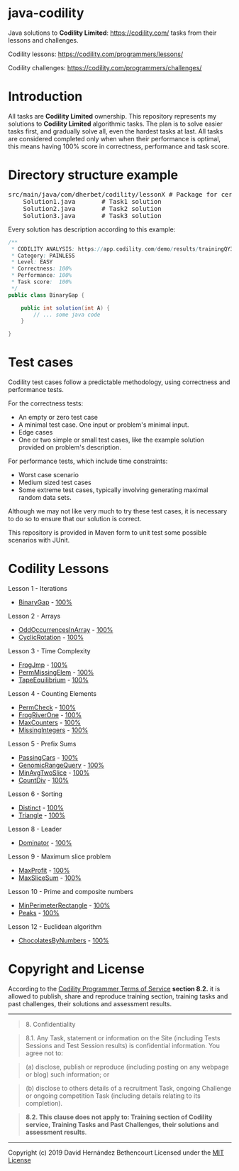 # java-codility
Java solutions to **Codility Limited**: https://codility.com/ tasks from their lessons and challenges.

Codility lessons: https://codility.com/programmers/lessons/

Codility challenges: https://codility.com/programmers/challenges/

Introduction
============
All tasks are **Codility Limited** ownership. This repository represents my solutions to **Codility Limited** algorithmic tasks. The plan is to solve easier tasks first, and gradually solve all, even the hardest tasks at last. All tasks are considered completed only when when their performance is optimal, this means having 100% score in correctness, performance and task score.

Directory structure example
============
<pre>
src/main/java/com/dherbet/codility/lessonX # Package for certain lesson
    Solution1.java       # Task1 solution
    Solution2.java       # Task2 solution
    Solution3.java       # Task3 solution
</pre>

Every solution has description according to this example:
```java
/**
 * CODILITY ANALYSIS: https://app.codility.com/demo/results/trainingQY36WV-8GR/
 * Category: PAINLESS
 * Level: EASY
 * Correctness:	100%
 * Performance:	100%
 * Task score:	100%
 */
public class BinaryGap {

    public int solution(int A) {
        // ... some java code
    }

}
```

Test cases
============
Codility test cases follow a predictable methodology, using correctness and performance tests.

For the correctness tests:
* An empty or zero test case
* A minimal test case. One input or problem's minimal input.
* Edge cases
* One or two simple or small test cases, like the example solution provided on problem's description.

For performance tests, which include time constraints:
* Worst case scenario
* Medium sized test cases
* Some extreme test cases, typically involving generating maximal random data sets.

Although we may not like very much to try these test cases, it is necessary to do so to ensure that our solution is correct.

This repository is provided in Maven form to unit test some possible scenarios with JUnit.

Codility Lessons
============
Lesson 1 - Iterations
- [BinaryGap](https://github.com/DavidHerBet/java-codility/blob/master/src/main/java/com/dherbet/codility/lesson1/BinaryGap.java) - [100%](https://app.codility.com/demo/results/trainingRGMR4Z-2RY/)

Lesson 2 - Arrays
- [OddOccurrencesInArray](https://github.com/DavidHerBet/java-codility/blob/master/src/main/java/com/dherbet/codility/lesson2/OddOccurrencesInArray.java) - [100%](https://app.codility.com/demo/results/trainingDYWMVE-T8R/)
- [CyclicRotation](https://github.com/DavidHerBet/java-codility/blob/master/src/main/java/com/dherbet/codility/lesson2/CyclicRotation.java) - [100%](https://app.codility.com/demo/results/trainingJQJT35-MD5/)

Lesson 3 - Time Complexity
- [FrogJmp](https://github.com/DavidHerBet/java-codility/blob/master/src/main/java/com/dherbet/codility/lesson3/FrogJmp.java) - [100%](https://app.codility.com/demo/results/training3J5JCD-3Q2/)
- [PermMissingElem](https://github.com/DavidHerBet/java-codility/blob/master/src/main/java/com/dherbet/codility/lesson3/PermMissingElem.java) - [100%](https://app.codility.com/demo/results/trainingCFEUHV-WQ2/)
- [TapeEquilibrium](https://github.com/DavidHerBet/java-codility/blob/master/src/main/java/com/dherbet/codility/lesson4/TapeEquilibrium.java) - [100%](https://app.codility.com/demo/results/trainingKPHRU7-NUU/)

Lesson 4 - Counting Elements
- [PermCheck](https://github.com/DavidHerBet/java-codility/blob/master/src/main/java/com/dherbet/codility/lesson4/PermCheck.java) - [100%](https://app.codility.com/demo/results/trainingRXMW7X-9QA/)
- [FrogRiverOne](https://github.com/DavidHerBet/java-codility/blob/master/src/main/java/com/dherbet/codility/lesson4/FrogRiverOne.java) - [100%](https://app.codility.com/demo/results/trainingNX9JWB-P43/)
- [MaxCounters](https://github.com/DavidHerBet/java-codility/blob/master/src/main/java/com/dherbet/codility/lesson4/MaxCounters.java) - [100%](https://app.codility.com/demo/results/trainingR57P83-SSS/)
- [MissingIntegers](https://github.com/DavidHerBet/java-codility/blob/master/src/main/java/com/dherbet/codility/lesson4/MissingIntegers.java) - [100%](https://app.codility.com/demo/results/trainingQKV5G6-8SR/)

Lesson 5 - Prefix Sums
- [PassingCars](https://github.com/DavidHerBet/java-codility/blob/master/src/main/java/com/dherbet/codility/lesson5/PassingCars.java) - [100%](https://app.codility.com/demo/results/trainingJRU2JU-7JV/)
- [GenomicRangeQuery](https://github.com/DavidHerBet/java-codility/blob/master/src/main/java/com/dherbet/codility/lesson5/GenomicRangeQuery.java) - [100%](https://app.codility.com/demo/results/training9APRD9-8A4/)
- [MinAvgTwoSlice](https://github.com/DavidHerBet/java-codility/blob/master/src/main/java/com/dherbet/codility/lesson5/MinAvgTwoSlice.java) - [100%](https://app.codility.com/demo/results/trainingCXHJDZ-D5D/)
- [CountDiv](https://github.com/DavidHerBet/java-codility/blob/master/src/main/java/com/dherbet/codility/lesson5/CountDiv.java) - [100%](https://app.codility.com/demo/results/training5988QS-WJ8/)

Lesson 6 - Sorting
- [Distinct](https://github.com/DavidHerBet/java-codility/blob/master/src/main/java/com/dherbet/codility/lesson6/Distinct.java) - [100%](https://app.codility.com/demo/results/training8UDZ6K-2GB/)
- [Triangle](https://github.com/DavidHerBet/java-codility/blob/master/src/main/java/com/dherbet/codility/lesson6/Triangle.java) - [100%](https://app.codility.com/demo/results/trainingKA3EES-8GJ/)

Lesson 8 - Leader
- [Dominator](https://github.com/DavidHerBet/java-codility/blob/master/src/main/java/com/dherbet/codility/lesson8/Dominator.java) - [100%](https://app.codility.com/demo/results/training7MN45K-3XZ/)

Lesson 9 - Maximum slice problem
- [MaxProfit](https://github.com/DavidHerBet/java-codility/blob/master/src/main/java/com/dherbet/codility/lesson9/MaxProfit.java) - [100%](https://app.codility.com/demo/results/training6B6EKQ-M54/)
- [MaxSliceSum](https://github.com/DavidHerBet/java-codility/blob/master/src/main/java/com/dherbet/codility/lesson9/MaxSliceSum.java) - [100%](https://app.codility.com/demo/results/trainingBSTWWT-WHU/)

Lesson 10 - Prime and composite numbers
- [MinPerimeterRectangle](https://github.com/DavidHerBet/java-codility/blob/master/src/main/java/com/dherbet/codility/lesson10/MinPerimeterRectangle.java) - [100%](https://app.codility.com/demo/results/trainingCMHQYT-QCB/)
- [Peaks](https://github.com/DavidHerBet/java-codility/blob/master/src/main/java/com/dherbet/codility/lesson10/Peaks.java) - [100%](https://app.codility.com/demo/results/trainingTUVKHF-ZZH/)

Lesson 12 - Euclidean algorithm
- [ChocolatesByNumbers](https://github.com/DavidHerBet/java-codility/blob/master/src/main/java/com/dherbet/codility/lesson12/ChocolatesByNumbers.java) - [100%](https://app.codility.com/demo/results/trainingQY36WV-8GR/)


Copyright and License
============

According to the [Codility Programmer Terms of Service](https://codility.com/terms-of-service-for-programmers/) **section 8.2.** it is allowed to publish, share and reproduce training section, training tasks and past challenges, their solutions and assessment results.

---
> 8\. Confidentiality

> 8.1. Any Task, statement or information on the Site (including Tests Sessions and Test Session results) is confidential information. You agree not to:

> (a) disclose, publish or reproduce (including posting on any webpage or blog) such information; or

> (b) disclose to others details of a recruitment Task, ongoing Challenge or ongoing competition Task (including details relating to its completion).

> **8.2. This clause does not apply to: Training section of Codility service, Training Tasks and Past Challenges, their solutions and assessment results**.

---

Copyright (c) 2019 David Hernández Bethencourt
Licensed under the [MIT License](https://github.com/DavidHerBet/java-codility/blob/master/LICENSE)